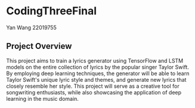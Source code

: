 # CodingThreeFinal

Yan Wang 22019755

## Project Overview

This project aims to train a lyrics generator using TensorFlow and LSTM models on the entire collection of lyrics by the popular singer Taylor Swift. By employing deep learning techniques, the generator will be able to learn Taylor Swift's unique lyric style and themes, and generate new lyrics that closely resemble her style. This project will serve as a creative tool for songwriting enthusiasts, while also showcasing the application of deep learning in the music domain.
